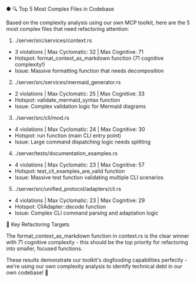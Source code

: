 ● 🔍 Top 5 Most Complex Files in Codebase

Based on the complexity analysis using our own MCP toolkit, here are the 5 most complex files that need refactoring attention:

1. ./server/src/services/context.rs

- 3 violations | Max Cyclomatic: 32 | Max Cognitive: 71
- Hotspot: format_context_as_markdown function (71 cognitive complexity!)
- Issue: Massive formatting function that needs decomposition

2. ./server/src/services/mermaid_generator.rs

- 2 violations | Max Cyclomatic: 25 | Max Cognitive: 33
- Hotspot: validate_mermaid_syntax function
- Issue: Complex validation logic for Mermaid diagrams

3. ./server/src/cli/mod.rs

- 4 violations | Max Cyclomatic: 24 | Max Cognitive: 30
- Hotspot: run function (main CLI entry point)
- Issue: Large command dispatching logic needs splitting

4. ./server/tests/documentation_examples.rs

- 4 violations | Max Cyclomatic: 23 | Max Cognitive: 57
- Hotspot: test_cli_examples_are_valid function
- Issue: Massive test function validating multiple CLI scenarios

5. ./server/src/unified_protocol/adapters/cli.rs

- 4 violations | Max Cyclomatic: 23 | Max Cognitive: 29
- Hotspot: CliAdapter::decode function
- Issue: Complex CLI command parsing and adaptation logic

🎯 Key Refactoring Targets

The format_context_as_markdown function in context.rs is the clear winner with 71 cognitive complexity - this should be the top priority for refactoring
into smaller, focused functions.

These results demonstrate our toolkit's dogfooding capabilities perfectly - we're using our own complexity analysis to identify technical debt in our own
codebase! 🚀

